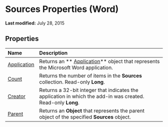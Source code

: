 
# Sources Properties (Word)

 **Last modified:** July 28, 2015


## Properties



|**Name**|**Description**|
|:-----|:-----|
| [Application](ef633771-31ec-2f4d-d594-9859a13785ff.md)|Returns an  ** [Application](d1cf6f8f-4e88-bf01-93b4-90a83f79cb44.md)** object that represents the Microsoft Word application.|
| [Count](06a6f0b3-1591-52b3-fcff-aca4324a80e3.md)|Returns the number of items in the  **Sources** collection. Read-only **Long**.|
| [Creator](1d43b533-d4ed-8fa9-73ce-51050eb78da4.md)|Returns a 32-bit integer that indicates the application in which the add-in was created. Read-only  **Long**.|
| [Parent](878e35af-45ed-19b6-f400-86dfe9740a09.md)|Returns an  **Object** that represents the parent object of the specified **Sources** object.|
